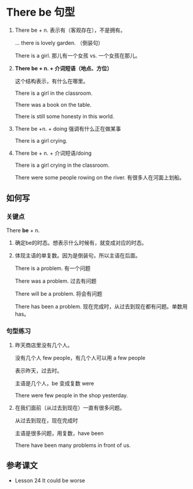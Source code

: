 # There be 句型

1. There be + n.  表示有（客观存在），不是拥有。

   ... there is lovely garden. （倒装句）

   There is a girl. 那儿有一个女孩 vs. 一个女孩在那儿。



2. **There be + n. + 介词短语（地点、方位）**

   这个结构表示，有什么在哪里。

   There is a girl in the classroom.

   There was a book on the table.

   There is still some honesty in this world.



3. There be +n. + doing 强调有什么正在做某事

   There is a girl crying.



4. There be + n. + 介词短语/doing

   There is a girl crying in the classroom.

   There were some people rowing on the river. 有很多人在河面上划船。



## 如何写

### 关键点

There **be** + n.

1. 确定be的时态。想表示什么时候有，就变成对应的时态。

2. 体现主语的单复数。因为是倒装句，所以主语在后面。

   There is a problem. 有一个问题

   There was a problem. 过去有问题

   There will be a problem. 将会有问题

   There has been a problem. 现在完成时，从过去到现在都有问题。单数用has。

   

### 句型练习

1. 昨天商店里没有几个人。

   没有几个人 few people，有几个人可以用 a few people

   表示昨天，过去时。

   主语是几个人，be 变成复数 were

   There were few people in the shop yesterday.

2. 在我们面前（从过去到现在）一直有很多问题。

   从过去到现在，现在完成时

   主语是很多问题，用复数，have been

   There have been many problems in front of us.



## 参考课文

- Lesson 24 It could be worse



